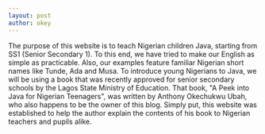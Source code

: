 ```yaml
---
layout: post
author: okey
---
```


The purpose of this website is to teach Nigerian children Java, starting from SS1 
(Senior Secondary 1). To this end, we have tried to make our English as simple as 
practicable. Also, our examples feature familiar Nigerian short names like Tunde, Ada 
and Musa. To introduce young Nigerians to Java, we will be using a book that was recently 
approved for senior secondary schools by the Lagos State Ministry of Education. That book, 
"A Peek into Java for Nigerian Teenagers", was written by Anthony Okechukwu Ubah, who also 
happens to be the owner of this blog. Simply put, this website was established to help the 
author explain the contents of his book to Nigerian teachers and pupils alike.
